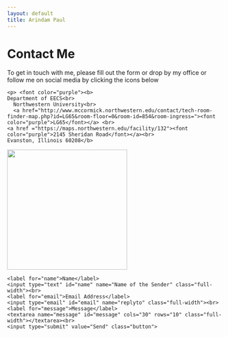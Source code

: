 ```yaml
---
layout: default
title: Arindam Paul
---
```


<div id="contact">

  <h1 class="pageTitle">Contact Me</h1>
<p class="intro">To get in touch with me, please fill out the form or drop by my office or follow me on social media by clicking the icons below</p>
  <div class="contactContent">

    <p> <font color="purple"><b>
    Department of EECS<br>
      Northwestern University<br>
      <a href="http://www.mccormick.northwestern.edu/contact/tech-room-finder-map.php?id=LG65&room-floor=0&room-id=854&room-ingress="><font color="purple">LG65</font></a> <br>
    <a href ="https://maps.northwestern.edu/facility/132"><font color="purple">2145 Sheridan Road</font></a><br>
    Evanston, Illinois 60208</b>
  </font></p>
    <img src="{{ '/assets/img/contact.jpg' | prepend: site.baseurl }}" alt="" height="280" weight ="280">
  </div>
  <form action="MAILTO:arindam.paul@eecs.northwestern.edu" method="POST" enctype="text/plain">


    <label for="name">Name</label>    
    <input type="text" id="name" name="Name of the Sender" class="full-width"><br>
    <label for="email">Email Address</label>
    <input type="email" id="email" name="replyto" class="full-width"><br>
    <label for="message">Message</label>
    <textarea name="message" id="message" cols="30" rows="10" class="full-width"></textarea><br>
    <input type="submit" value="Send" class="button">
  </form>
</div>
